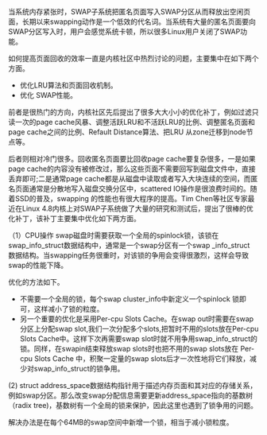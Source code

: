 当系统内存紧张时，SWAP子系统把匿名页面写入SWAP分区从而释放出空闲页面，长期以来swapping动作是一个低效的代名词。当系统有大量的匿名页面要向SWAP分区写入时，用户会感觉系统卡顿，所以很多Linux用户关闭了SWAP功能。

如何提高页面回收的效率一直是内核社区中热烈讨论的问题，主要集中在如下两个方面。

-   优化LRU算法和页面回收机制。
-   优化 SWAP性能。

前者是很热门的方向，内核社区先后提出了很多大大小小的优化补丁，例如过滤只读一次的page cache风暴、调整活跃LRU和不活跃LRU的比例、调整匿名页面和 page cache之间的比例、Refault Distance算法、把LRU 从zone迁移到node节点等。

后者则相对冷门很多。回收匿名页面要比回收page cache要复杂很多，一是如果page cache的内容没有被修改过，那么这些页面不需要回写到磁盘文件中，直接丢弃即可;二是通常page cache都是从磁盘中读取或者写入大块连续的空间，而匿名页面通常是分散地写入磁盘交换分区中，scattered IO操作是很浪费时间的。随着SSD的普及，swapping 的性能也有很大程序的提高。Tim Chen等社区专家最近在Linux 4.8内核上对SWAP子系统做了大量的研究和测试后，提出了很棒的优化补丁，该补丁主要集中优化如下两方面。

（1）CPU操作 swap磁盘时需要获取一个全局的spinlock锁，该锁在swap_info_struct数据结构中，通常是一个swap分区有一个swap _info_struct 数据结构。当swapping任务很重时，对该锁的争用会变得很激烈，这样会导致swap的性能下降。

优化的方法如下。

-   不需要一个全局的锁，每个swap cluster_info中新定义一个spinlock 锁即可，这样减小了锁的粒度。
-   另一个重要的优化是采用Per-cpu Slots Cache。在swap out时需要在swap分区上分配swap slot,我们一次分配多个slots,把暂时不用的slots放在Per-cpu Slots Cache中。这样下次再需要swap slot时就不用争用swap_info_struct的锁。同样，在swapin结束释放swap slots时也把不用的swap slots放在 Per-cpu Slots Cache 中，积聚一定量的swap slots后才一次性地将它们释放，减少对swap_info_struct的锁争用。

(2) struct address_space数据结构指针用于描述内存页面和其对应的存储关系，例如swap分区。那么改变swap分配信息需要更新address_space指向的基数树（radix tree)，基数树有一个全局的锁来保护，因此这里也遇到了锁争用的问题。

解决办法是在每个64MB的swap空间中新增一个锁，相当于减小锁粒度。
